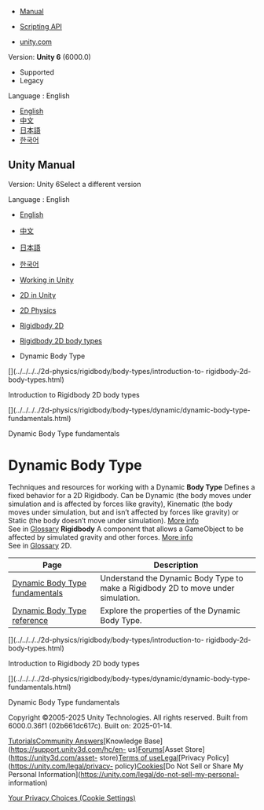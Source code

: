 [](https://docs.unity3d.com)

  * [Manual](../Manual/index.html)
  * [Scripting API](../ScriptReference/index.html)

  * [unity.com](https://unity.com/)

Version: **Unity 6** (6000.0)

  * Supported
  * Legacy

Language : English

  * [English](/Manual/2d-physics/rigidbody/body-types/dynamic/dynamic-body-type-landing.html)
  * [中文](/cn/current/Manual/2d-physics/rigidbody/body-types/dynamic/dynamic-body-type-landing.html)
  * [日本語](/ja/current/Manual/2d-physics/rigidbody/body-types/dynamic/dynamic-body-type-landing.html)
  * [한국어](/kr/current/Manual/2d-physics/rigidbody/body-types/dynamic/dynamic-body-type-landing.html)

[](https://docs.unity3d.com)

## Unity Manual

Version: Unity 6Select a different version

Language : English

  * [English](/Manual/2d-physics/rigidbody/body-types/dynamic/dynamic-body-type-landing.html)
  * [中文](/cn/current/Manual/2d-physics/rigidbody/body-types/dynamic/dynamic-body-type-landing.html)
  * [日本語](/ja/current/Manual/2d-physics/rigidbody/body-types/dynamic/dynamic-body-type-landing.html)
  * [한국어](/kr/current/Manual/2d-physics/rigidbody/body-types/dynamic/dynamic-body-type-landing.html)

  * [Working in Unity](../../../../working-in-unity.html)
  * [2D in Unity](../../../../Unity2D.html)
  * [2D Physics](../../../../2d-physics/2d-physics.html)
  * [Rigidbody 2D](../../../../2d-physics/rigidbody/rigidbody-2d-landing.html)
  * [Rigidbody 2D body types](../../../../2d-physics/rigidbody/body-types/rigidbody-2d-body-types-landing.html)
  * Dynamic Body Type

[](../../../../2d-physics/rigidbody/body-types/introduction-to-
rigidbody-2d-body-types.html)

Introduction to Rigidbody 2D body types

[](../../../../2d-physics/rigidbody/body-types/dynamic/dynamic-body-type-
fundamentals.html)

Dynamic Body Type fundamentals

# Dynamic Body Type

Techniques and resources for working with a Dynamic **Body Type** Defines a
fixed behavior for a 2D Rigidbody. Can be Dynamic (the body moves under
simulation and is affected by forces like gravity), Kinematic (the body moves
under simulation, but and isn’t affected by forces like gravity) or Static
(the body doesn’t move under simulation). [More
info](../../../../2d-physics/rigidbody/introduction-to-rigidbody-2d.html)  
See in [Glossary](../../../../Glossary.html#BodyType) **Rigidbody** A
component that allows a GameObject to be affected by simulated gravity and
other forces. [More info](../../../../class-Rigidbody.html)  
See in [Glossary](../../../../Glossary.html#Rigidbody) 2D.

**Page** | **Description**  
---|---  
[Dynamic Body Type fundamentals](dynamic-body-type-fundamentals.html) | Understand the Dynamic Body Type to make a Rigidbody 2D to move under simulation.  
[Dynamic Body Type reference](dynamic-body-type-reference.html) | Explore the properties of the Dynamic Body Type.  
  
[](../../../../2d-physics/rigidbody/body-types/introduction-to-
rigidbody-2d-body-types.html)

Introduction to Rigidbody 2D body types

[](../../../../2d-physics/rigidbody/body-types/dynamic/dynamic-body-type-
fundamentals.html)

Dynamic Body Type fundamentals

Copyright ©2005-2025 Unity Technologies. All rights reserved. Built from
6000.0.36f1 (02b661dc617c). Built on: 2025-01-14.

[Tutorials](https://learn.unity.com/)[Community
Answers](https://answers.unity3d.com)[Knowledge
Base](https://support.unity3d.com/hc/en-
us)[Forums](https://forum.unity3d.com)[Asset Store](https://unity3d.com/asset-
store)[Terms of
use](https://docs.unity3d.com/Manual/TermsOfUse.html)[Legal](https://unity.com/legal)[Privacy
Policy](https://unity.com/legal/privacy-
policy)[Cookies](https://unity.com/legal/cookie-policy)[Do Not Sell or Share
My Personal Information](https://unity.com/legal/do-not-sell-my-personal-
information)

[Your Privacy Choices (Cookie Settings)](javascript:void\(0\);)

